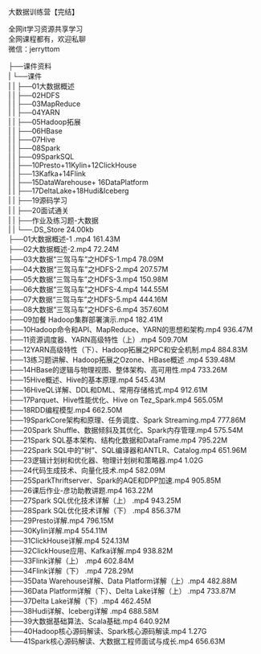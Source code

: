 大数据训练营【完结】

全网it学习资源共享学习<br>全网课程都有，欢迎私聊<br>微信：jerryttom<br>

├──课件资料<br> | └──课件<br> | | ├──01大数据概述<br> | | ├──02HDFS<br> | | ├──03MapReduce<br> | | ├──04YARN<br> | | ├──05Hadoop拓展<br> | | ├──06HBase<br> | | ├──07Hive<br> | | ├──08Spark<br> | | ├──09SparkSQL<br> | | ├──10Presto+11Kylin+12ClickHouse<br> | | ├──13Kafka+14Flink<br> | | ├──15DataWarehouse+ 16DataPlatform<br> | | ├──17DeltaLake+18Hudi&amp;Iceberg<br> | | ├──19源码学习<br> | | ├──20面试通关<br> | | ├──作业及练习题-大数据<br> | | └──.DS_Store 24.00kb<br> ├──01大数据概述-1 .mp4 161.43M<br> ├──02大数据概述-2.mp4 72.24M<br> ├──03大数据“三驾马车”之HDFS-1.mp4 78.09M<br> ├──04大数据“三驾马车”之HDFS-2.mp4 207.57M<br> ├──05大数据“三驾马车”之HDFS-3.mp4 150.98M<br> ├──06大数据“三驾马车”之HDFS-4.mp4 144.55M<br> ├──07大数据“三驾马车”之HDFS-5.mp4 444.16M<br> ├──08大数据“三驾马车”之HDFS-6.mp4 357.60M<br> ├──09加餐 Hadoop集群部署演示.mp4 182.41M<br> ├──10Hadoop命令和API、MapReduce、YARN的思想和架构.mp4 936.47M<br> ├──11资源调度器、YARN高级特性（上）.mp4 509.70M<br> ├──12YARN高级特性（下）、Hadoop拓展之RPC和安全机制.mp4 884.83M<br> ├──13练习题讲解、Hadoop拓展之Ozone、HBase概述 .mp4 539.48M<br> ├──14HBase的逻辑与物理视图、整体架构、高可用性.mp4 733.26M<br> ├──15Hive概述、Hive的基本原理.mp4 545.43M<br> ├──16HiveQL详解、DDL和DML、常用存储格式.mp4 912.61M<br> ├──17Parquet、Hive性能优化、Hive on Tez_Spark.mp4 565.05M<br> ├──18RDD编程模型.mp4 662.50M<br> ├──19SparkCore架构和原理、任务调度、Spark Streaming.mp4 777.86M<br> ├──20Spark Shuffle、数据倾斜及其优化、Spark内存管理.mp4 575.54M<br> ├──21Spark SQL基本架构、结构化数据和DataFrame.mp4 795.22M<br> ├──22Spark SQL中的“树”、SQL编译器和ANTLR、Catalog.mp4 651.96M<br> ├──23逻辑计划树和优化器、物理计划树和策略器.mp4 1.02G<br> ├──24代码生成技术、向量化技术.mp4 582.09M<br> ├──25SparkThriftserver、Spark的AQE和DPP加速.mp4 905.85M<br> ├──26课后作业-彦功助教讲题.mp4 163.22M<br> ├──27Spark SQL优化技术详解（上） .mp4 943.25M<br> ├──28Spark SQL优化技术详解（下） .mp4 856.37M<br> ├──29Presto详解.mp4 796.15M<br> ├──30Kylin详解.mp4 554.11M<br> ├──31ClickHouse详解.mp4 524.13M<br> ├──32ClickHouse应用、Kafka详解.mp4 938.82M<br> ├──33Flink详解（上） .mp4 602.84M<br> ├──34Flink详解（下） .mp4 728.29M<br> ├──35Data Warehouse详解、Data Platform详解（上）.mp4 482.88M<br> ├──36Data Platform详解（下）、Delta Lake详解（上） .mp4 733.87M<br> ├──37Delta Lake详解（下）.mp4 462.45M<br> ├──38Hudi详解、Iceberg详解 .mp4 688.58M<br> ├──39大数据基础算法、Scala基础.mp4 640.92M<br> ├──40Hadoop核心源码解读、Spark核心源码解读.mp4 1.27G<br> └──41Spark核心源码解读、大数据工程师面试与成长.mp4 656.63M